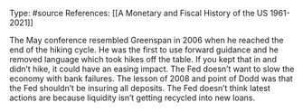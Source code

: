 Type: #source 
References: [[A Monetary and Fiscal History of the US 1961-2021]]

The May conference resembled Greenspan in 2006 when he reached the end of the hiking cycle. 
He was the first to use forward guidance and he removed language which took hikes off the table. If you kept that in and didn’t hike, it could have an easing impact. The Fed doesn’t want to slow the economy with bank failures. The lesson of 2008 and point of Dodd was that the Fed shouldn’t be insuring all deposits. The Fed doesn’t think latest actions are because liquidity isn’t getting recycled into new loans. 